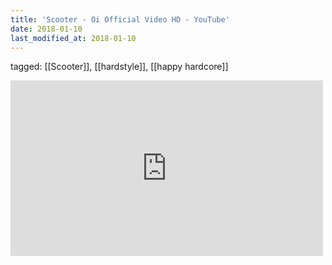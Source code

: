 ```yaml
---
title: 'Scooter - Oi Official Video HD - YouTube'
date: 2018-01-10
last_modified_at: 2018-01-10
---
```

tagged: [[Scooter]], [[hardstyle]], [[happy hardcore]]
<iframe allow="accelerometer; autoplay; clipboard-write; encrypted-media; gyroscope; picture-in-picture" allowfullscreen="" frameborder="0" height="281" id="youtube_iframe" src="https://www.youtube.com/embed/7aRbQKUJPA8?feature=oembed&amp;enablejsapi=1&amp;origin=https://safe.txmblr.com&amp;wmode=opaque" width="500"></iframe>